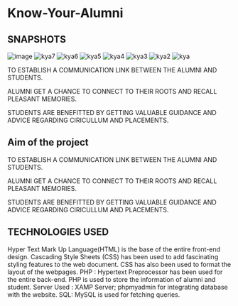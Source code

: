 # Know-Your-Alumni

## SNAPSHOTS

![image](https://user-images.githubusercontent.com/63841770/90317262-a6a83380-df45-11ea-85f7-3f1b71d4183d.png)
![kya7](https://user-images.githubusercontent.com/63841770/90317351-7b721400-df46-11ea-8062-5877eab14f99.png)
![kya6](https://user-images.githubusercontent.com/63841770/90317353-7d3bd780-df46-11ea-951b-232c5c1379a1.png)
![kya5](https://user-images.githubusercontent.com/63841770/90317354-7dd46e00-df46-11ea-8fca-53a8ea129413.png)
![kya4](https://user-images.githubusercontent.com/63841770/90317355-7e6d0480-df46-11ea-9f24-3faef918e1ec.png)
![kya3](https://user-images.githubusercontent.com/63841770/90317357-7f9e3180-df46-11ea-9bf0-f7cb6f5d9b22.png)
![kya2](https://user-images.githubusercontent.com/63841770/90317359-8036c800-df46-11ea-961f-9028004cb1d9.png)
![kya](https://user-images.githubusercontent.com/63841770/90317360-8167f500-df46-11ea-836e-779cd3895a01.png)

TO ESTABLISH A COMMUNICATION LINK BETWEEN THE ALUMNI AND STUDENTS.

ALUMNI GET A CHANCE TO CONNECT TO THEIR ROOTS AND RECALL PLEASANT MEMORIES.

STUDENTS ARE BENEFITTED BY GETTING VALUABLE GUIDANCE AND ADVICE REGARDING CIRICULLUM AND PLACEMENTS.

## Aim of the project

TO ESTABLISH A COMMUNICATION LINK BETWEEN THE ALUMNI AND STUDENTS.

ALUMNI GET A CHANCE TO CONNECT TO THEIR ROOTS AND RECALL PLEASANT MEMORIES.

STUDENTS ARE BENEFITTED BY GETTING VALUABLE GUIDANCE AND ADVICE REGARDING CIRICULLUM AND PLACEMENTS.

## TECHNOLOGIES USED

Hyper Text Mark Up Language(HTML) is the base of the entire front-end design. 
Cascading Style Sheets (CSS) has been used to add fascinating styling features to the web document. CSS has also been used to format the layout of the webpages.
PHP : Hypertext Preprocessor has been used for the entire back-end. PHP is used to store the information of alumni and student.
Server Used : XAMP Server; phpmyadmin for integrating database with the website.
SQL:  MySQL is used for fetching queries.
